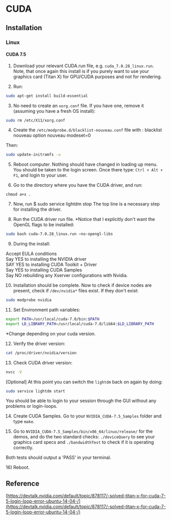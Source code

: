# CUDA

## Installation

### Linux

#### CUDA 7.5

1. Download your relevant CUDA.run file, e.g. `cuda_7.0.28_linux.run`. Note, that once again this install is if you purely want to use your graphics card \(Titan X\) for GPU/CUDA purposes and not for rendering.

2. Run:

```bash
sudo apt-get install build-essential
```

3. No need to create an `xorg.conf` file. If you have one, remove it \(assuming you have a fresh OS install\): 

```bash
sudo rm /etc/X11/xorg.conf
```

4. Create the `/etc/modprobe.d/blacklist-nouveau.conf` file with : blacklist nouveau option nouveau modeset=0

Then:

```bash
sudo update-initramfs -u
```

5. Reboot computer. Nothing should have changed in loading up menu. You should be taken to the login screen. Once there type: `Ctrl + Alt + F1`, and login to your user. 

6. Go to the directory where you have the CUDA driver, and run:

```text
chmod a+x .
```

7. Now, run $ sudo service lightdm stop The top line is a necessary step for installing the driver. 

8. Run the CUDA driver run file. \*Notice that I explicitly don't want the OpenGL flags to be installed:

```bash
sudo bash cuda-7.0.28_linux.run –no-opengl-libs
```

9. During the install:

Accept EULA conditions  
Say YES to installing the NVIDIA driver  
SAY YES to installing CUDA Toolkit + Driver  
Say YES to installing CUDA Samples  
Say NO rebuilding any Xserver configurations with Nvidia.

10. Installation should be complete. Now to check if device nodes are present, check if `/dev/nvidia*` files exist. If they don't exist:

```bash
sudo modprobe nvidia
```

11. Set Environment path variables:

```bash
export PATH=/usr/local/cuda-7.0/bin:$PATH
export LD_LIBRARY_PATH=/usr/local/cuda-7.0/lib64:$LD_LIBRARY_PATH
```

\*Change depending on your cuda version.

12. Verify the driver version: 

```bash
cat /proc/driver/nvidia/version
```

13. Check CUDA driver version:

```bash
nvcc -V
```

\[Optional\] At this point you can switch the `lightdm` back on again by doing: 

```bash
sudo service lightdm start
```

You should be able to login to your session through the GUI without any problems or login-loops.

14. Create CUDA Samples. Go to your `NVIDIA_CUDA-7.5_Samples` folder and type `make`.

15. Go to `NVIDIA_CUDA-7.5_Samples/bin/x86_64/linux/release/` for the demos, and do the two standard checks: `./deviceQuery` to see your graphics card specs and `./bandwidthTest` to check if it is operating correctly.

Both tests should output a 'PASS' in your terminal.

16\) Reboot.

## Reference

[https://devtalk.nvidia.com/default/topic/878117/-solved-titan-x-for-cuda-7-5-login-loop-error-ubuntu-14-04-/](https://devtalk.nvidia.com/default/topic/878117/-solved-titan-x-for-cuda-7-5-login-loop-error-ubuntu-14-04-/)​

